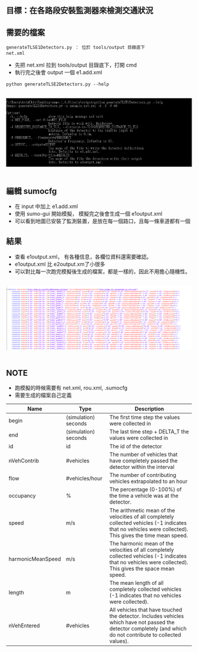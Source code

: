 目標：在各路段安裝監測器來檢測交通狀況
---
需要的檔案
---
```
generateTLSE1Detectors.py ： 位於 tools/output 目錄底下
net.xml
```
* 先把 net.xml 拉到 tools/output 目錄底下，打開 cmd
* 執行完之後會 output 一個 e1.add.xml
```
python generateTLSE2Detectors.py --help
```
</br>
<div align=center> <img src="https://github.com/AvisChiu/SUMO/blob/master/Induction%20Loops%20Detectors(E1)/figure/figure1.PNG" width="600"/></div>
</br> 

編輯 sumocfg
---
* 在 input 中加上 e1.add.xml
* 使用 sumo-gui 開始模擬， 模擬完之後會生成一個 e1output.xml
* 可以看到地圖已安裝了監測裝置，是放在每一個路口，且每一條車道都有一個


結果
---
* 查看 e1output.xml， 有各種信息，各欄位資料還需要確認。
*  e1output.xml 比  e2output.xm了小很多
* 可以對比每一次跑完模擬後生成的檔案，都是一樣的，因此不用擔心隨機性。

</br>
<div align=center> <img src="https://github.com/AvisChiu/SUMO/blob/master/Induction%20Loops%20Detectors(E1)/figure/figure2.PNG" width="600"/></div>
</br> 

NOTE
---
* 跑模擬的時候需要有 net.xml, rou.xml, .sumocfg
* 需要生成的檔案自己定義

| Name | Type | Description |
| --- | --- | --- |
|begin|(simulation) seconds|	The first time step the values were collected in|
|end	|(simulation) seconds	|The last time step + DELTA_T the values were collected in|
|id	|id|	The id of the detector|
|nVehContrib	|#vehicles|	The number of vehicles that have completely passed the detector within the interval|
|flow	|#vehicles/hour|	The number of contributing vehicles extrapolated to an hour|
|occupancy|	%	|The percentage (0-100%) of the time a vehicle was at the detector.|
|speed	|m/s|	The arithmetic mean of the velocities of all completely collected vehicles (-1 indicates that no vehicles were collected). This gives the time mean speed.|
|harmonicMeanSpeed	|m/s	|The harmonic mean of the velocities of all completely collected vehicles (-1 indicates that no vehicles were collected). This gives the space mean speed.|
|length	|m|	The mean length of all completely collected vehicles (-1 indicates that no vehicles were collected).|
|nVehEntered	|#vehicles	|All vehicles that have touched the detector. Includes vehicles which have not passed the detector completely (and which do not contribute to collected values).|
